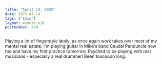 ```yaml
---
title: "April 14, 2025"
date: 2025-04-14
tags: ['1min']
layout: minute.njk
postnumber: 470
---
```

Playing a lot of fingerstyle lately, as once again work takes over most of my mental real estate. I'm playing guitar in Mike's band Caudal Penduncle now too and have my first practice tomorrow. Psyched to be playing with real musicians - especially a real drummer! Been tooooooo long.  